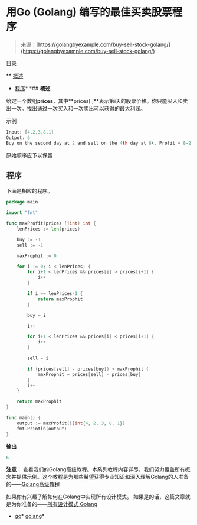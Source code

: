 <!--yml

分类：未分类

日期：2024-10-13 06:48:14

-->

# 用Go (Golang) 编写的最佳买卖股票程序

> 来源：[https://golangbyexample.com/buy-sell-stock-golang/](https://golangbyexample.com/buy-sell-stock-golang/)

目录

**   [概述](#Overview "Overview")

+   [程序](#Program "Program")*  *## **概述**

给定一个数组**prices**，其中**prices[i]**表示第i天的股票价格。你只能买入和卖出一次。找出通过一次买入和一次卖出可以获得的最大利润。

示例

```go
Input: [4,2,3,8,1]
Output: 6
Buy on the second day at 2 and sell on the 4th day at 8\. Profit = 8-2 = 6
```

原始顺序应予以保留

## **程序**

下面是相应的程序。

```go
package main

import "fmt"

func maxProfit(prices []int) int {
	lenPrices := len(prices)

	buy := -1
	sell := -1

	maxProphit := 0

	for i := 0; i < lenPrices; {
		for i+1 < lenPrices && prices[i] > prices[i+1] {
			i++
		}

		if i == lenPrices-1 {
			return maxProphit
		}

		buy = i

		i++

		for i+1 < lenPrices && prices[i] < prices[i+1] {
			i++
		}

		sell = i

		if (prices[sell] - prices[buy]) > maxProphit {
			maxProphit = prices[sell] - prices[buy]
		}
		i++
	}

	return maxProphit
}

func main() {
	output := maxProfit([]int{4, 2, 3, 8, 1})
	fmt.Println(output)
}
```

**输出**

```go
6
```

**注意：** 查看我们的Golang高级教程。本系列教程内容详尽，我们努力覆盖所有概念并提供示例。这个教程是为那些希望获得专业知识和深入理解Golang的人准备的——[Golang高级教程](https://golangbyexample.com/golang-comprehensive-tutorial/)

如果你有兴趣了解如何在Golang中实现所有设计模式。 如果是的话，这篇文章就是为你准备的——[所有设计模式 Golang](https://golangbyexample.com/all-design-patterns-golang/)

+   [go](https://golangbyexample.com/tag/go/)*   [golang](https://golangbyexample.com/tag/golang/)*
